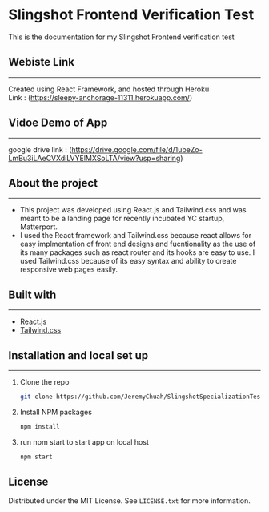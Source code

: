 # Slingshot Frontend Verification Test

This is the documentation for my Slingshot Frontend verification test

## Webiste Link
---

Created using React Framework, and hosted through Heroku\
Link : (https://sleepy-anchorage-11311.herokuapp.com/)

## Vidoe Demo of App
---
google drive link : (https://drive.google.com/file/d/1ubeZo-LmBu3iLAeCVXdiLVYElMXSoLTA/view?usp=sharing)

## About the project
---
* This project was developed using React.js and Tailwind.css and was meant to be a landing page for recently incubated YC startup, Matterport.
* I used the React framework and Tailwind.css because react allows for easy implmentation of front end designs and fucntionality as the use of its many packages such as react router and its hooks are easy to use. I used Tailwind.css because of its easy syntax and ability to create responsive web pages easily.


## Built with 
---
* [React.js](https://reactjs.org/)
* [Tailwind.css](https://tailwindcss.com/)

## Installation and local set up
---
1. Clone the repo
   ```sh
   git clone https://github.com/JeremyChuah/SlingshotSpecializationTest.git
   ```
2. Install NPM packages
   ```sh
   npm install
   ```
3. run npm start to start app on local host
   ```sh
   npm start
   ```
   
## License

Distributed under the MIT License. See `LICENSE.txt` for more information.
